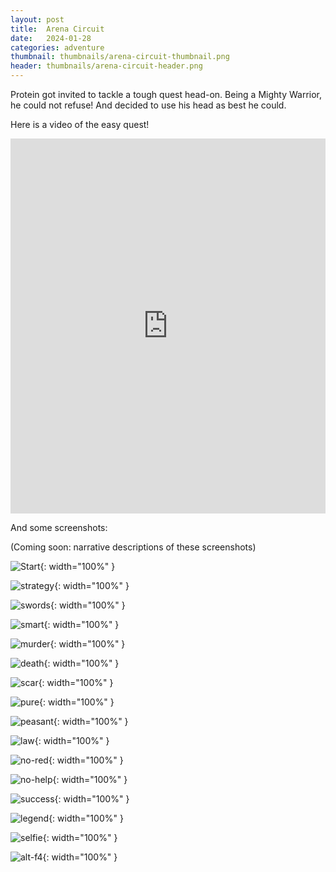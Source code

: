 ```yaml
---
layout: post
title:  Arena Circuit
date:   2024-01-28
categories: adventure
thumbnail: thumbnails/arena-circuit-thumbnail.png
header: thumbnails/arena-circuit-header.png
---
```



Protein got invited to tackle a tough quest head-on. Being a Mighty Warrior, he could not refuse! And decided to use his head as best he could.

Here is a video of the easy quest!

<iframe width="100%" height="600" src="https://www.youtube.com/embed/h-zNWDgXGBw?si=ZNcJkbzchf7x-52-" title="YouTube video player" frameborder="0" allow="accelerometer; autoplay; clipboard-write; encrypted-media; gyroscope; picture-in-picture; web-share" allowfullscreen></iframe>

And some screenshots:

(Coming soon: narrative descriptions of these screenshots)

![Start](/assets/img/adventures/arena-circuit/start.png){: width="100%" }

![strategy](/assets/img/adventures/arena-circuit/strategy.png){: width="100%" }

![swords](/assets/img/adventures/arena-circuit/swords.png){: width="100%" }

![smart](/assets/img/adventures/arena-circuit/smart.png){: width="100%" }

![murder](/assets/img/adventures/arena-circuit/murder.png){: width="100%" }

![death](/assets/img/adventures/arena-circuit/death.png){: width="100%" }

![scar](/assets/img/adventures/arena-circuit/scar.png){: width="100%" }

![pure](/assets/img/adventures/arena-circuit/pure.png){: width="100%" }

![peasant](/assets/img/adventures/arena-circuit/peasant.png){: width="100%" }

![law](/assets/img/adventures/arena-circuit/law.png){: width="100%" }

![no-red](/assets/img/adventures/arena-circuit/no-red.png){: width="100%" }

![no-help](/assets/img/adventures/arena-circuit/no-help.png){: width="100%" }

![success](/assets/img/adventures/arena-circuit/success.png){: width="100%" }

![legend](/assets/img/adventures/arena-circuit/legend.png){: width="100%" }

![selfie](/assets/img/adventures/arena-circuit/selfie.png){: width="100%" }

![alt-f4](/assets/img/adventures/arena-circuit/alt-f4.png){: width="100%" }

